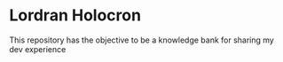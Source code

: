 # Lordran Holocron

This repository has the objective to be a knowledge bank for sharing my dev experience
